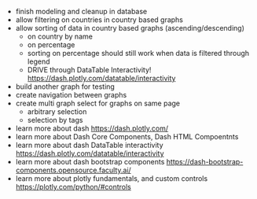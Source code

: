 * finish modeling and cleanup in database
* allow filtering on countries in country based graphs
* allow sorting of data in country based graphs (ascending/descending)
  * on country by name
  * on percentage
  * sorting on percentage should still work when data is filtered through legend
  * DRIVE through DataTable Interactivity! https://dash.plotly.com/datatable/interactivity
* build another graph for testing
* create navigation between graphs
* create multi graph select for graphs on same page
  * arbitrary selection
  * selection by tags
* learn more about dash https://dash.plotly.com/
* learn more about Dash Core Components, Dash HTML Compoentnts
* learn more about dash DataTable interactivity https://dash.plotly.com/datatable/interactivity
* learn more about dash bootstrap components https://dash-bootstrap-components.opensource.faculty.ai/
* learn more about plotly fundamentals, and custom controls https://plotly.com/python/#controls